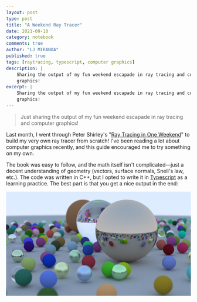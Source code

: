 ```yaml
---
layout: post
type: post
title: "A Weekend Ray Tracer"
date: 2021-09-10
category: notebook
comments: true
author: "LJ MIRANDA"
published: true
tags: [raytracing, typescript, computer graphics]
description: |
    Sharing the output of my fun weekend escapade in ray tracing and computer
    graphics!
excerpt: |
    Sharing the output of my fun weekend escapade in ray tracing and computer
    graphics!
---
```


> Just sharing the output of my fun weekend escapade in ray tracing and
> computer graphics!

<a span class="firstcharacter">L</a>ast month, I went through Peter Shirley's
"[Ray Tracing in One
Weekend](https://raytracing.github.io/books/RayTracingInOneWeekend.html)" to
build my very own ray tracer from scratch! I've been reading a lot about
computer graphics recently, and this guide encouraged me to try something on my
own. 

The book was easy to follow, and the math itself isn't complicated&mdash;just a
decent understanding of geometry (vectors, surface normals, Snell's law, etc.).
The code was written in C++, but I opted to write it in
[Typescript](https://www.typescriptlang.org/) as a learning practice. The best
part is that you get a nice output in the end:

![](/assets/png/raytracer/highres_showcase.png)




<!-- allude to the idea of having a stock of moderately-challenging projects
-->

